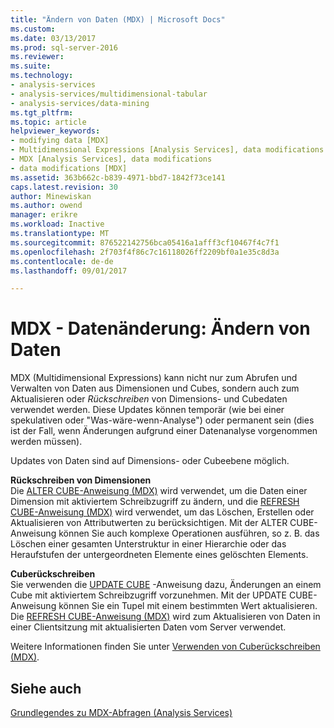 ```yaml
---
title: "Ändern von Daten (MDX) | Microsoft Docs"
ms.custom: 
ms.date: 03/13/2017
ms.prod: sql-server-2016
ms.reviewer: 
ms.suite: 
ms.technology:
- analysis-services
- analysis-services/multidimensional-tabular
- analysis-services/data-mining
ms.tgt_pltfrm: 
ms.topic: article
helpviewer_keywords:
- modifying data [MDX]
- Multidimensional Expressions [Analysis Services], data modifications
- MDX [Analysis Services], data modifications
- data modifications [MDX]
ms.assetid: 363b662c-b839-4971-bbd7-1842f73ce141
caps.latest.revision: 30
author: Minewiskan
ms.author: owend
manager: erikre
ms.workload: Inactive
ms.translationtype: MT
ms.sourcegitcommit: 876522142756bca05416a1afff3cf10467f4c7f1
ms.openlocfilehash: 2f703f4f86c7c16118026ff2209bf0a1e35c8d3a
ms.contentlocale: de-de
ms.lasthandoff: 09/01/2017

---
```

# <a name="mdx-data-modification---modifying-data"></a>MDX - Datenänderung: Ändern von Daten
  MDX (Multidimensional Expressions) kann nicht nur zum Abrufen und Verwalten von Daten aus Dimensionen und Cubes, sondern auch zum Aktualisieren oder *Rückschreiben* von Dimensions- und Cubedaten verwendet werden. Diese Updates können temporär (wie bei einer spekulativen oder "Was-wäre-wenn-Analyse") oder permanent sein (dies ist der Fall, wenn Änderungen aufgrund einer Datenanalyse vorgenommen werden müssen).  
  
 Updates von Daten sind auf Dimensions- oder Cubeebene möglich.  
  
 **Rückschreiben von Dimensionen**  
 Die [ALTER CUBE-Anweisung (MDX)](../../../mdx/mdx-data-definition-alter-cube.md) wird verwendet, um die Daten einer Dimension mit aktiviertem Schreibzugriff zu ändern, und die [REFRESH CUBE-Anweisung (MDX)](../../../mdx/mdx-data-definition-refresh-cube.md) wird verwendet, um das Löschen, Erstellen oder Aktualisieren von Attributwerten zu berücksichtigen. Mit der ALTER CUBE-Anweisung können Sie auch komplexe Operationen ausführen, so z. B. das Löschen einer gesamten Unterstruktur in einer Hierarchie oder das Heraufstufen der untergeordneten Elemente eines gelöschten Elements.  
  
 **Cuberückschreiben**  
 Sie verwenden die [UPDATE CUBE](../../../mdx/mdx-data-manipulation-update-cube.md) -Anweisung dazu, Änderungen an einem Cube mit aktiviertem Schreibzugriff vorzunehmen. Mit der UPDATE CUBE-Anweisung können Sie ein Tupel mit einem bestimmten Wert aktualisieren. Die [REFRESH CUBE-Anweisung (MDX)](../../../mdx/mdx-data-definition-refresh-cube.md) wird zum Aktualisieren von Daten in einer Clientsitzung mit aktualisierten Daten vom Server verwendet.  
  
 Weitere Informationen finden Sie unter [Verwenden von Cuberückschreiben &#40;MDX&#41;](../../../analysis-services/multidimensional-models/mdx/mdx-data-modification-using-cube-writebacks.md).  
  
## <a name="see-also"></a>Siehe auch  
 [Grundlegendes zu MDX-Abfragen &#40;Analysis Services&#41;](../../../analysis-services/multidimensional-models/mdx/mdx-query-fundamentals-analysis-services.md)  
  
  

